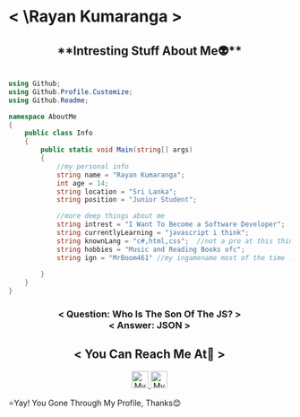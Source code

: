 # < \Rayan Kumaranga >

<h2 align="center">**Intresting Stuff About Me👽**</h2>

```csharp

using Github;
using Github.Profile.Customize;
using Github.Readme;

namespace AboutMe
{
    public class Info
    {
        public static void Main(string[] args)
        {
            //my personal info
            string name = "Rayan Kumaranga";
            int age = 14;
            string location = "Sri Lanka";
            string position = "Junior Student";

            //more deep things about me
            string intrest = "I Want To Become a Software Developer";
            string currentlyLearning = "javascript i think";
            string knownLang = "c#,html,css";  //not a pro at this things :-}
            string hobbies = "Music and Reading Books ofc";
            string ign = "MrBoom461" //my ingamename most of the time :]
            
        }
    }
}

```

<h3 align="center">< Question: Who Is The Son Of The JS? ></br> < Answer: JSON ></h3>

<h2 align="center">< You Can Reach Me At👋 ></h2>

<p align="center">

  <a href="mailto:rayankumaranga03@gmail.com">
    <img src="https://www.vectorlogo.zone/logos/gmail/gmail-icon.svg" alt="My Gmail Address" height="30" width="30">
  </a>
  
  <a href="https://discordapp.com/users/891356965064806411/">
    <img src="https://www.vectorlogo.zone/logos/discordapp/discordapp-icon.svg"
     alt="My Discord Profile" height="30" width="30">
  </a>

</p>



⭐️Yay! You Gone Through My Profile, Thanks😊
